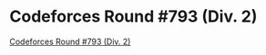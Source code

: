 # Codeforces Round #793 (Div. 2)
[Codeforces Round #793 (Div. 2)](https://aiwithcloud.com/2022/09/15/codeforces_round_793_div-_2/)